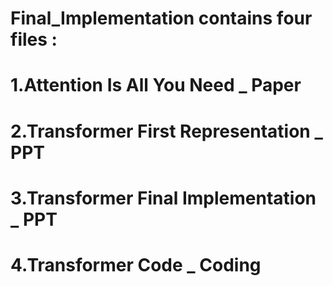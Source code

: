 # Final_Implementation contains four files :   
# 1.Attention Is All You Need _ Paper
# 2.Transformer First Representation _ PPT
# 3.Transformer Final Implementation _ PPT
# 4.Transformer Code _ Coding
